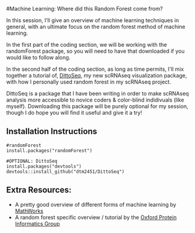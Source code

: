 #Machine Learning: Where did this Random Forest come from?

In this session, I'll give an overview of machine learning techniques in general, with an ultimate focus on the random forest method of machine learning.

In the first part of the coding section, we will be working with the randomForest package, so you will need to have that downloaded if you would like to follow along.

In the second half of the coding section, as long as time permits, I'll mix together a tutorial of, [DittoSeq](https://github.com/dtm2451/DittoSeq), my new scRNAseq visualization package, with how I personally used random forest in my scRNAseq project.

DittoSeq is a package that I have been writing in order to make scRNAseq analysis more accessible to novice coders & color-blind indidivuals (like myself).  Downloading this package will be purely optional for my session, though I do hope you will find it useful and give it a try!

## Installation Instructions

```
#randomForest
install.packages("randomForest")

#OPTIONAL: DittoSeq
install.packages("devtools")
devtools::install_github("dtm2451/DittoSeq")
```

## Extra Resources:

- A pretty good overview of different forms of machine learning by [MathWorks](https://www.mathworks.com/discovery/machine-learning.html)
- A random forest specific overview / tutorial by the [Oxford Protein Informatics Group](https://www.blopig.com/blog/2017/04/a-very-basic-introduction-to-random-forests-using-r/)


